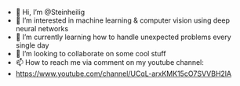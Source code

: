 - 👋 Hi, I’m @Steinheilig
- 👀 I’m interested in machine learning & computer vision using deep neural networks
- 🌱 I’m currently learning how to handle unexpected problems every single day
- 💞️ I’m looking to collaborate on some cool stuff
- 📫 How to reach me via comment on my youtube channel: 
- https://www.youtube.com/channel/UCqL-arxKMK15cO7SVVBH2lA 

<!---
Steinheilig/Steinheilig is a ✨ special ✨ repository because its `README.md` (this file) appears on your GitHub profile.
You can click the Preview link to take a look at your changes.
--->
